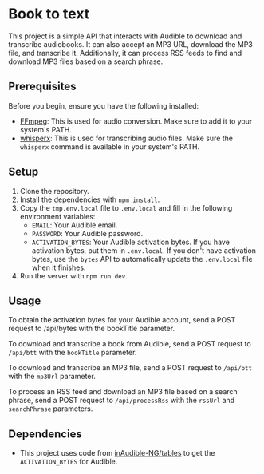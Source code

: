 # Book to text

This project is a simple API that interacts with Audible to download and transcribe audiobooks. It can also accept an MP3 URL, download the MP3 file, and transcribe it. Additionally, it can process RSS feeds to find and download MP3 files based on a search phrase.

## Prerequisites

Before you begin, ensure you have the following installed:

- [FFmpeg](https://ffmpeg.org/): This is used for audio conversion. Make sure to add it to your system's PATH.
- [whisperx](https://github.com/m-bain/whisperX): This is used for transcribing audio files. Make sure the `whisperx` command is available in your system's PATH.




## Setup

1. Clone the repository.
2. Install the dependencies with `npm install`.
3. Copy the `tmp.env.local` file to `.env.local` and fill in the following environment variables:
    - `EMAIL`: Your Audible email.
    - `PASSWORD`: Your Audible password.
    - `ACTIVATION_BYTES`: Your Audible activation bytes. If you have activation bytes, put them in `.env.local`. If you don't have activation bytes, use the `bytes` API to automatically update the `.env.local` file when it finishes.
4. Run the server with `npm run dev`.

## Usage

To obtain the activation bytes for your Audible account, send a POST request to /api/bytes with the bookTitle parameter.

To download and transcribe a book from Audible, send a POST request to `/api/btt` with the `bookTitle` parameter.

To download and transcribe an MP3 file, send a POST request to `/api/btt` with the `mp3Url` parameter.

To process an RSS feed and download an MP3 file based on a search phrase, send a POST request to `/api/processRss` with the `rssUrl` and `searchPhrase` parameters.

## Dependencies

- This project uses code from [inAudible-NG/tables](https://github.com/inAudible-NG/tables) to get the `ACTIVATION_BYTES` for Audible.